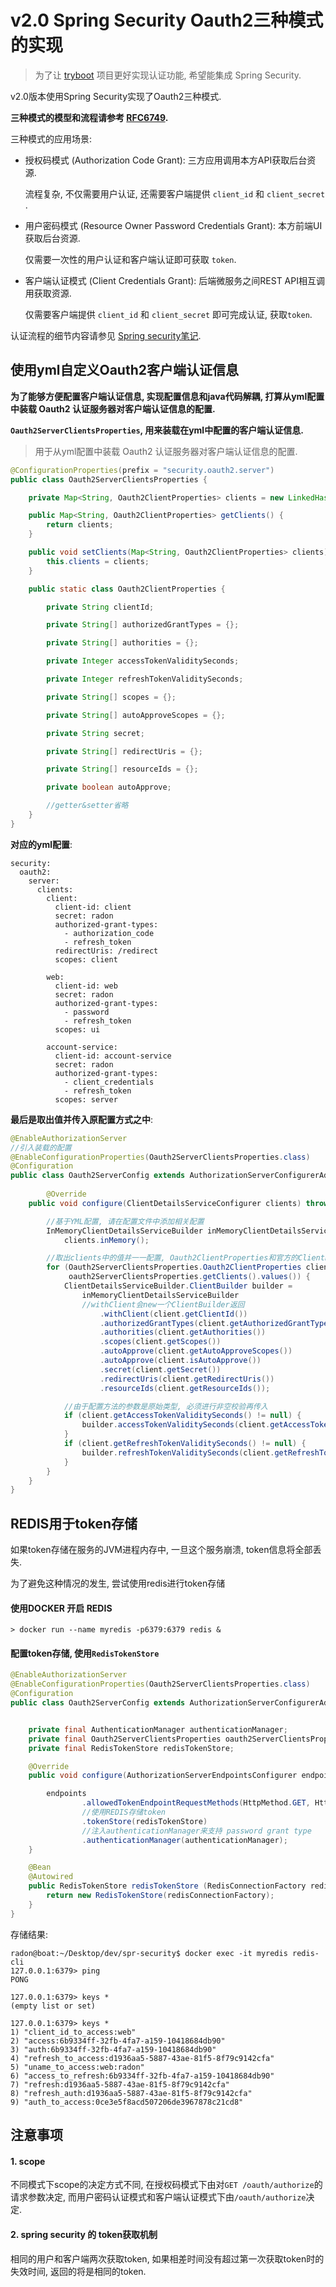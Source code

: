 # v2.0 Spring Security Oauth2三种模式的实现

> 为了让 [tryboot](https://github.com/RadonFreedom) 项目更好实现认证功能, 希望能集成 Spring Security.



v2.0版本使用Spring Security实现了Oauth2三种模式.

**三种模式的模型和流程请参考 [RFC6749](https://tools.ietf.org/html/rfc6749#section-4.1).**

三种模式的应用场景:

- 授权码模式 (Authorization Code Grant): 三方应用调用本方API获取后台资源.

  流程复杂, 不仅需要用户认证, 还需要客户端提供 `client_id` 和 `client_secret` .

- 用户密码模式 (Resource Owner Password Credentials Grant): 本方前端UI获取后台资源.

  仅需要一次性的用户认证和客户端认证即可获取 `token`.

- 客户端认证模式 (Client Credentials Grant): 后端微服务之间REST API相互调用获取资源.

  仅需要客户端提供 `client_id` 和 `client_secret` 即可完成认证, 获取`token`.



认证流程的细节内容请参见 [Spring security笔记](https://github.com/RadonFreedom/notes/blob/master/spring/Spring%20Security.md).



## 使用yml自定义Oauth2客户端认证信息

**为了能够方便配置客户端认证信息, 实现配置信息和java代码解耦, 打算从yml配置中装载 Oauth2 认证服务器对客户端认证信息的配置.**

**`Oauth2ServerClientsProperties`, 用来装载在yml中配置的客户端认证信息.**

> 用于从yml配置中装载 Oauth2 认证服务器对客户端认证信息的配置.
>

```JAVA
@ConfigurationProperties(prefix = "security.oauth2.server")
public class Oauth2ServerClientsProperties {

    private Map<String, Oauth2ClientProperties> clients = new LinkedHashMap<>();

    public Map<String, Oauth2ClientProperties> getClients() {
        return clients;
    }

    public void setClients(Map<String, Oauth2ClientProperties> clients) {
        this.clients = clients;
    }

    public static class Oauth2ClientProperties {

        private String clientId;

        private String[] authorizedGrantTypes = {};

        private String[] authorities = {};

        private Integer accessTokenValiditySeconds;

        private Integer refreshTokenValiditySeconds;

        private String[] scopes = {};

        private String[] autoApproveScopes = {};

        private String secret;

        private String[] redirectUris = {};

        private String[] resourceIds = {};

        private boolean autoApprove;

        //getter&setter省略
    }
}

```

**对应的yml配置**:

```YML
security:
  oauth2:
    server:
      clients:
        client:
          client-id: client
          secret: radon
          authorized-grant-types:
            - authorization_code
            - refresh_token
          redirectUris: /redirect
          scopes: client

        web:
          client-id: web
          secret: radon
          authorized-grant-types:
            - password
            - refresh_token
          scopes: ui

        account-service:
          client-id: account-service
          secret: radon
          authorized-grant-types:
            - client_credentials
            - refresh_token
          scopes: server

```

**最后是取出值并传入原配置方式之中**:

```JAVA
@EnableAuthorizationServer
//引入装载的配置
@EnableConfigurationProperties(Oauth2ServerClientsProperties.class)
@Configuration
public class Oauth2ServerConfig extends AuthorizationServerConfigurerAdapter {
    
        @Override
    public void configure(ClientDetailsServiceConfigurer clients) throws Exception {

        //基于YML配置, 请在配置文件中添加相关配置
        InMemoryClientDetailsServiceBuilder inMemoryClientDetailsServiceBuilder = 
            clients.inMemory();

        //取出clients中的值并一一配置, Oauth2ClientProperties和官方的ClientBuilder是对应关系
        for (Oauth2ServerClientsProperties.Oauth2ClientProperties client : 
             oauth2ServerClientsProperties.getClients().values()) {
            ClientDetailsServiceBuilder.ClientBuilder builder = 
                inMemoryClientDetailsServiceBuilder
                //withClient会new一个ClientBuilder返回
                    .withClient(client.getClientId())
                    .authorizedGrantTypes(client.getAuthorizedGrantTypes())
                    .authorities(client.getAuthorities())
                    .scopes(client.getScopes())
                    .autoApprove(client.getAutoApproveScopes())
                    .autoApprove(client.isAutoApprove())
                    .secret(client.getSecret())
                    .redirectUris(client.getRedirectUris())
                    .resourceIds(client.getResourceIds());

            //由于配置方法的参数是原始类型, 必须进行非空校验再传入
            if (client.getAccessTokenValiditySeconds() != null) {
                builder.accessTokenValiditySeconds(client.getAccessTokenValiditySeconds());
            }
            if (client.getRefreshTokenValiditySeconds() != null) {
                builder.refreshTokenValiditySeconds(client.getRefreshTokenValiditySeconds());
            }
        }
    }
}
```



## REDIS用于token存储

如果token存储在服务的JVM进程内存中, 一旦这个服务崩溃, token信息将全部丢失.

为了避免这种情况的发生, 尝试使用redis进行token存储

#### 使用DOCKER 开启 REDIS

```
> docker run --name myredis -p6379:6379 redis &
```

#### 配置token存储, 使用`RedisTokenStore`

```JAVA
@EnableAuthorizationServer
@EnableConfigurationProperties(Oauth2ServerClientsProperties.class)
@Configuration
public class Oauth2ServerConfig extends AuthorizationServerConfigurerAdapter {


    private final AuthenticationManager authenticationManager;
    private final Oauth2ServerClientsProperties oauth2ServerClientsProperties;
    private final RedisTokenStore redisTokenStore;

    @Override
    public void configure(AuthorizationServerEndpointsConfigurer endpoints) {

        endpoints
                .allowedTokenEndpointRequestMethods(HttpMethod.GET, HttpMethod.POST)
            	//使用REDIS存储token
                .tokenStore(redisTokenStore)
                //注入authenticationManager来支持 password grant type
                .authenticationManager(authenticationManager);
    }

    @Bean
    @Autowired
    public RedisTokenStore redisTokenStore (RedisConnectionFactory redisConnectionFactory) {
        return new RedisTokenStore(redisConnectionFactory);
    }
}
```

存储结果:

```
radon@boat:~/Desktop/dev/spr-security$ docker exec -it myredis redis-cli
127.0.0.1:6379> ping
PONG

127.0.0.1:6379> keys *
(empty list or set)

127.0.0.1:6379> keys *
1) "client_id_to_access:web"
2) "access:6b9334ff-32fb-4fa7-a159-10418684db90"
3) "auth:6b9334ff-32fb-4fa7-a159-10418684db90"
4) "refresh_to_access:d1936aa5-5887-43ae-81f5-8f79c9142cfa"
5) "uname_to_access:web:radon"
6) "access_to_refresh:6b9334ff-32fb-4fa7-a159-10418684db90"
7) "refresh:d1936aa5-5887-43ae-81f5-8f79c9142cfa"
8) "refresh_auth:d1936aa5-5887-43ae-81f5-8f79c9142cfa"
9) "auth_to_access:0ce3e5f8acd507206de3967878c21cd8"

```



## 注意事项

#### 1. scope

不同模式下scope的决定方式不同, 在授权码模式下由对`GET /oauth/authorize`的请求参数决定, 而用户密码认证模式和客户端认证模式下由`/oauth/authorize`决定.

#### 2. spring security 的 token获取机制

相同的用户和客户端两次获取token, 如果相差时间没有超过第一次获取token时的失效时间, 返回的将是相同的token.


